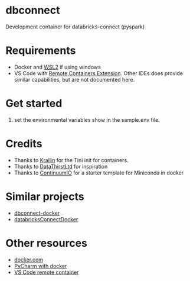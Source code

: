 # dbconnect
Development container for databricks-connect (pyspark)

# Requirements
- Docker and [WSL2](https://devblogs.microsoft.com/commandline/announcing-wsl-2/) if using windows
- VS Code with [Remote Containers Extension](https://marketplace.visualstudio.com/items?itemName=ms-vscode-remote.remote-containers). Other IDEs does provide similar capabilities, but are not documented here.

# Get started
1. set the environmental variables show in the sample.env file.

# Credits
- Thanks to [Krallin](https://github.com/krallin/tini/) for the Tini init for containers.
- Thanks to [DataThirstLtd](https://github.com/DataThirstLtd/databricksConnectDocker) for inspiration
- Thanks to [ContinuumIO](https://github.com/ContinuumIO/docker-images) for a starter template for Miniconda in docker


# Similar projects
- [dbconnect-docker](https://github.com/neil90/dbconnect-docker)
- [databricksConnectDocker](https://github.com/DataThirstLtd/databricksConnectDocker)

# Other resources
- [docker.com](https://docs.docker.com/get-started/overview/)
- [PyCharm with docker](https://www.jetbrains.com/help/pycharm/using-docker-as-a-remote-interpreter.html)
- [VS Code remote container](https://code.visualstudio.com/docs/remote/containers)